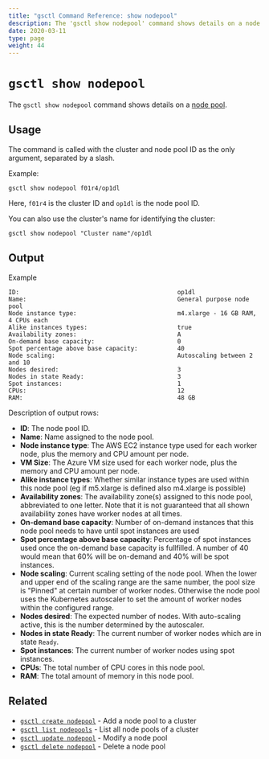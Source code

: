 ```yaml
---
title: "gsctl Command Reference: show nodepool"
description: The 'gsctl show nodepool' command shows details on a node pool.
date: 2020-03-11
type: page
weight: 44
---
```


# `gsctl show nodepool`

The `gsctl show nodepool` command shows details on a [node pool](/basics/nodepools/).

## Usage

The command is called with the cluster and node pool ID as the only argument,
separated by a slash.

Example:

```nohighlight
gsctl show nodepool f01r4/op1dl
```

Here, `f01r4` is the cluster ID and `op1dl` is the node pool ID.

You can also use the cluster's name for identifying the cluster:

```nohighlight
gsctl show nodepool "Cluster name"/op1dl
```

## Output

Example

```nohighlight
ID:                                            op1dl
Name:                                          General purpose node pool
Node instance type:                            m4.xlarge - 16 GB RAM, 4 CPUs each
Alike instances types:                         true
Availability zones:                            A
On-demand base capacity:                       0
Spot percentage above base capacity:           40
Node scaling:                                  Autoscaling between 2 and 10
Nodes desired:                                 3
Nodes in state Ready:                          3
Spot instances:                                1
CPUs:                                          12
RAM:                                           48 GB
```

Description of output rows:

- **ID**:                                  The node pool ID.
- **Name**:                                Name assigned to the node pool.
- **Node instance type**:                  The AWS EC2 instance type used for each worker node, plus the memory and CPU amount per node.
- **VM Size**:                             The Azure VM size used for each worker node, plus the memory and CPU amount per node.
- **Alike instance types**:                Whether similar instance types are used within this node pool (eg if m5.xlarge is defined also m4.xlarge is possible)
- **Availability zones**:                  The availability zone(s) assigned to this node pool, abbreviated to one letter. Note that it is not guaranteed that all shown availability zones have worker nodes at all times.
- **On-demand base capacity**:             Number of on-demand instances that this node pool needs to have until spot instances are used
- **Spot percentage above base capacity**: Percentage of spot instances used once the on-demand base capacity is fullfilled. A number of 40 would mean that 60% will be on-demand and 40% will be spot instances.
- **Node scaling**:                        Current scaling setting of the node pool. When the lower and upper end of the scaling range are the same number, the pool size is "Pinned" at  certain number of worker nodes. Otherwise the node pool uses the Kubernetes autoscaler to set the amount of worker nodes within the configured range.
- **Nodes desired**:                       The expected number of nodes. With auto-scaling active, this is the number determined by the autoscaler.
- **Nodes in state Ready**:                The current number of worker nodes which are in state `Ready`.
- **Spot instances**:                      The current number of worker nodes using spot instances.
- **CPUs**:                                The total number of CPU cores in this node pool.
- **RAM**:                                 The total amount of memory in this node pool.

## Related

- [`gsctl create nodepool`](/reference/gsctl/create-nodepool/) - Add a node pool to a cluster
- [`gsctl list nodepools`](/reference/gsctl/list-nodepools/) - List all node pools of a cluster
- [`gsctl update nodepool`](/reference/gsctl/update-nodepool/) - Modify a node pool
- [`gsctl delete nodepool`](/reference/gsctl/delete-nodepool/) - Delete a node pool
